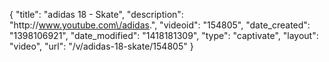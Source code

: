 {
    "title": "adidas 18 - Skate",
    "description": "http:\/\/www.youtube.com\/adidas.",
    "videoid": "154805",
    "date_created": "1398106921",
    "date_modified": "1418181309",
    "type": "captivate",
    "layout": "video",
    "url": "\/v\/adidas-18-skate\/154805"
}